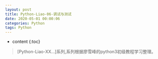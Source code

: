 ```yaml
---
layout: post
title: Python-Liao-06-调试与测试
date: 2020-05-01 00:00:06
categories: Python
tags: Python
---
```

* content
{:toc}

> [Python-Liao-XX...]系列,系列根据廖雪峰的python3初级教程学习整理。